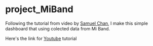 # project_MiBand
Following the tutorial from video by [Samuel Chan](https://github.com/onlyphantom/miband), I make this simple dashboard that using colected data from Mi Band.

Here's the link for [Youtube](https://www.youtube.com/watch?v=3mfqTGs05cE&t=797s) tutorial
